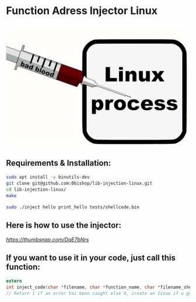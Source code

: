 # Function Adress Injector Linux

![Alt Text](tests/linux-inject.webp)

## Requirements & Installation:
```bash
sudo apt install -y binutils-dev
git clone git@github.com:0bishop/lib-injection-linux.git
cd lib-injection-linux/
make
```

```bash
sudo ./inject hello print_hello tests/shellcode.bin
```

## Here is how to use the injector:
*https://thumbsnap.com/DqE7bNrs*

## If you want to use it in your code, just call this function:

```c
extern
int inject_code(char *filename, char *function_name, char *filename_shellcode);
// Return 1 if an error has been caught else 0, create an Issue if u get a SEGV
```

